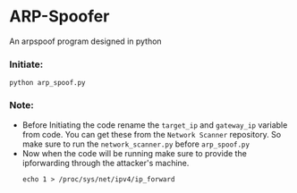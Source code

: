 # ARP-Spoofer
An arpspoof program designed in python
### Initiate:
```
python arp_spoof.py 
```
### Note: 
* Before Initiating the code rename the `target_ip` and `gateway_ip` variable from code.
  You can get these from the `Network Scanner` repository. So make sure to run the `network_scanner.py` before `arp_spoof.py`
* Now when the code will be running make sure to provide the ipforwarding through the attacker's machine.
    ```
    echo 1 > /proc/sys/net/ipv4/ip_forward
    ```
